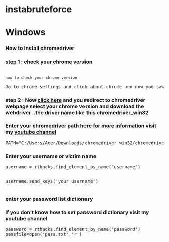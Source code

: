 # instabruteforce

<h1>Windows</h1>
<h3>How to Install chromedriver</h3>
<h3>step 1 : check your chrome version</h3>
<br>
<code>how to check your chrome version</code>
<pre>Go to chrome settings and click about chrome and now you saw your version</pre>
<h3>step 2 : Now <a href="https://chromedriver.chromium.org/downloads">click here</a> and you redirect to chromedriver webpage select your chrome version and download the webdriver ..the driver name like this chromedriver_win32</h3>
<h3>Enter your chromedriver path here for more information visit my <a href = "https://www.youtube.com/channel/UCpKJnmkqAYVqLbl3ZWhh4yA"> youtube channel </a></h3>
<pre>PATH="C:/Users/Acer/Downloads/chromedriver_win32/chromedriver.exe"</pre>
<h3>Enter your username or victim name</h3>
<pre>username = rthacks.find_element_by_name('username')

username.send_keys('your username')</pre>
<h3>enter your password list dictionary</h3>
<h3>if you don't know how to set password dictionary visit my youtube channel</h3>
<pre>password = rthacks.find_element_by_name('password')
passfile=open('pass.txt','r')</pre>
